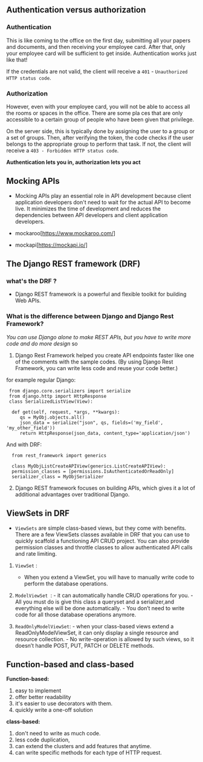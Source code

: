 
## Authentication versus authorization

### Authentication
  This is like coming to the office on the first day, submitting all your papers and documents, and then receiving your employee card. After that, only your employee card will be sufficient to get inside. Authentication works just like that!

  If the credentials are not valid, the client will receive a `401` - `Unauthorized HTTP status code`.


### Authorization
   However, even with your employee card, you will not be able to access all the rooms or spaces in the office. There are some pla ces that are only accessible to a certain group of people who have been given that privilege. 

  On the server side, this is typically done by assigning the user to a group or a set of groups. Then, after verifying the token, the code checks if the user belongs to the appropriate group to perform that task. If not, the client will receive a `403 - Forbidden HTTP status code`.

  **Authentication lets you in, authorization lets you act**


## Mocking APIs
 - Mocking APIs play an essential role in API development because client application developers don't need to wait for the actual API to become live. It minimizes the time of development and reduces the dependencies between API developers and client application developers. 

 - mockaroo[https://www.mockaroo.com/]
 - mockapi[https://mockapi.io/]


## The Django REST framework  (DRF)
  
 ### what's the DRF ?
  - Django REST framework is a powerful and flexible toolkit for building Web APIs.

 ### What is the difference between Django and Django Rest Framework?

   *You can use Django alone to make REST APIs, but you have to write more code and do more design*
   so 
   1.  Django Rest Framework helped you create API endpoints faster like one of the comments with the sample codes.
     (By using Django Rest Framework, you can write less code and reuse your code better.)
   
   for example regular Django:

   ``` 
    from django.core.serializers import serialize
    from django.http import HttpResponse
    class SerializedListView(View):
    
     def get(self, request, *args, **kwargs):
        qs = MyObj.objects.all()
        json_data = serialize("json", qs, fields=('my_field', 'my_other_field'))
        return HttpResponse(json_data, content_type='application/json')
  ```
  And with DRF: 

  ``` 
    from rest_framework import generics
    
    class MyObjListCreateAPIView(generics.ListCreateAPIView):
    permission_classes = [permissions.IsAuthenticatedOrReadOnly]
    serializer_class = MyObjSerializer
  ```

  2. Django REST framework focuses on building APIs, which gives it a lot of additional advantages over traditional Django.


## ViewSets in DRF 

 - `ViewSets` are simple class-based views, but they come with benefits. There are a few ViewSets classes available in DRF that you can use to quickly scaffold a functioning API CRUD project. You can also provide permission classes and throttle classes to allow authenticated API calls and rate limiting.

 1. `ViewSet` :
    - When you extend a ViewSet, you will have to manually write code to perform the database operations.
 
  2. `ModelViewSet `: 
    - it can automatically handle CRUD operations for you.
    - All you must do is give this class a queryset and a serializer,and everything else will be done automatically. 
    - You don’t need to write code for all those database operations anymore.

  3. `ReadOnlyModelViewSet`: 
    - when your class-based views extend a ReadOnlyModelViewSet, it can only display a single resource and resource collection.
    - No write-operation is allowed by such views, so it doesn’t handle POST, PUT, PATCH or DELETE methods.


## Function-based and class-based
  
  **Function-based:**
   1. easy to implement
   2. offer better readability
   3. it's easier to use decorators with them.
   4. quickly write a one-off solution

  **class-based:**
   1. don't need to write as much code.
   2. less code duplication, 
   3. can extend the clusters and add features that anytime.
   4. can write specific methods for each type of HTTP request.